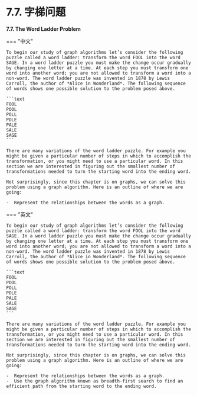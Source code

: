 # 7.7. 字梯问题

**7.7. The Word Ladder Problem**

=== "中文"

    To begin our study of graph algorithms let’s consider the following puzzle called a word ladder: transform the word FOOL into the word SAGE. In a word ladder puzzle you must make the change occur gradually by changing one letter at a time. At each step you must transform one word into another word; you are not allowed to transform a word into a non-word. The word ladder puzzle was invented in 1878 by Lewis Carroll, the author of *Alice in Wonderland*. The following sequence of words shows one possible solution to the problem posed above.
    
    ```text
    FOOL
    POOL
    POLL
    POLE
    PALE
    SALE
    SAGE        
    ```
    
    There are many variations of the word ladder puzzle. For example you might be given a particular number of steps in which to accomplish the transformation, or you might need to use a particular word. In this section we are interested in figuring out the smallest number of transformations needed to turn the starting word into the ending word.
    
    Not surprisingly, since this chapter is on graphs, we can solve this problem using a graph algorithm. Here is an outline of where we are going:
    
    -  Represent the relationships between the words as a graph.


=== "英文"

    To begin our study of graph algorithms let’s consider the following puzzle called a word ladder: transform the word FOOL into the word SAGE. In a word ladder puzzle you must make the change occur gradually by changing one letter at a time. At each step you must transform one word into another word; you are not allowed to transform a word into a non-word. The word ladder puzzle was invented in 1878 by Lewis Carroll, the author of *Alice in Wonderland*. The following sequence of words shows one possible solution to the problem posed above.
    
    ```text
    FOOL
    POOL
    POLL
    POLE
    PALE
    SALE
    SAGE        
    ```
    
    There are many variations of the word ladder puzzle. For example you might be given a particular number of steps in which to accomplish the transformation, or you might need to use a particular word. In this section we are interested in figuring out the smallest number of transformations needed to turn the starting word into the ending word.
    
    Not surprisingly, since this chapter is on graphs, we can solve this problem using a graph algorithm. Here is an outline of where we are going:
    
    -  Represent the relationships between the words as a graph.
    -  Use the graph algorithm known as breadth-first search to find an efficient path from the starting word to the ending word.